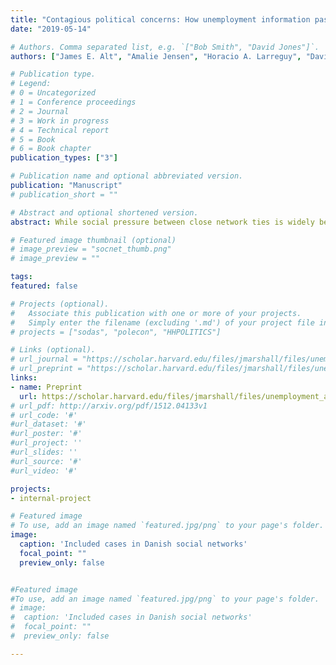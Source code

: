 ```yaml
---
title: "Contagious political concerns: How unemployment information passed between weak ties influences Danish voters"
date: "2019-05-14"

# Authors. Comma separated list, e.g. `["Bob Smith", "David Jones"]`.
authors: ["James E. Alt", "Amalie Jensen", "Horacio A. Larreguy", "David D. Lassen", "John Marshall"]

# Publication type.
# Legend:
# 0 = Uncategorized
# 1 = Conference proceedings
# 2 = Journal
# 3 = Work in progress
# 4 = Technical report
# 5 = Book
# 6 = Book chapter
publication_types: ["3"]

# Publication name and optional abbreviated version.
publication: "Manuscript"
# publication_short = ""

# Abstract and optional shortened version.
abstract: While social pressure between close network ties is widely believed to influence voters, evidence that information passed between weak ties affects beliefs, policy preferences, and behavior is limited. We investigate such information diffusion by examining whether weak ties relay information about unemployment shocks in Denmark. We link surveys with rich population-level administrative data to overcome several difficulties of identifying causal effects. Mapping each respondent’s familial, vocational, and educational ties, we find that unemployment shocks afflicting second-degree weak ties — individuals that voters interact with indirectly — increase a voter’s self-assessed risk of becoming unemployed, perception of the national unemployment rate, support for unemployment insurance, and voting for left-wing political parties. Voters update about national aggregates from all shocks equally, whereas subjective perceptions and preferences respond primarily to unemployment shocks afflicting second-degree weak ties in similar industries. This implies that political preferences driven by information transmitted through weak ties principally reflect individual insurance — rather than sociotropic — motives.

# Featured image thumbnail (optional)
# image_preview = "socnet_thumb.png"
# image_preview = ""

tags:
featured: false

# Projects (optional).
#   Associate this publication with one or more of your projects.
#   Simply enter the filename (excluding '.md') of your project file in `content/project/`.
# projects = ["sodas", "polecon", "HHPOLITICS"]

# Links (optional).
# url_journal = "https://scholar.harvard.edu/files/jmarshall/files/unemployment_and_networks_v10.pdf"
# url_preprint = "https://scholar.harvard.edu/files/jmarshall/files/unemployment_and_networks_v13.pdf"
links:
- name: Preprint
  url: https://scholar.harvard.edu/files/jmarshall/files/unemployment_and_networks_v13.pdf
# url_pdf: http://arxiv.org/pdf/1512.04133v1
# url_code: '#'
#url_dataset: '#'
#url_poster: '#'
#url_project: ''
#url_slides: ''
#url_source: '#'
#url_video: '#'

projects:
- internal-project

# Featured image
# To use, add an image named `featured.jpg/png` to your page's folder.
image:
  caption: 'Included cases in Danish social networks'
  focal_point: ""
  preview_only: false


#Featured image
#To use, add an image named `featured.jpg/png` to your page's folder.
# image:
#  caption: 'Included cases in Danish social networks'
#  focal_point: ""
#  preview_only: false

---
```

